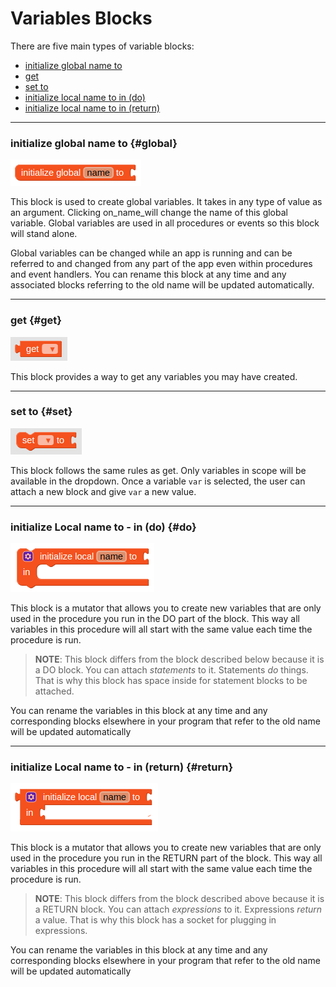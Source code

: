 # Variables Blocks

There are five main types of variable blocks:

* [initialize global name to](#global)
* [get](#get)
* [set to](#set)
* [initialize local name to in \(do\)](#do)
* [initialize local name to in \(return\)](#return)

---

### initialize global name to {#global}

![](/assets/variables/initializeglobal.png)

This block is used to create global variables. It takes in any type of value as an argument. Clicking on\_name\_will change the name of this global variable. Global variables are used in all procedures or events so this block will stand alone.

Global variables can be changed while an app is running and can be referred to and changed from any part of the app even within procedures and event handlers. You can rename this block at any time and any associated blocks referring to the old name will be updated automatically.

---

### get {#get}

![](/assets/variables/get.png)

This block provides a way to get any variables you may have created.

---

### set to {#set}

![](/assets/variables/set.png)

This block follows the same rules as get. Only variables in scope will be available in the dropdown. Once a variable `var` is selected, the user can attach a new block and give `var` a new value.

---

### initialize Local name to - in \(do\) {#do}

![](/assets/variables/initializelocaldo.png)

This block is a mutator that allows you to create new variables that are only used in the procedure you run in the DO part of the block. This way all variables in this procedure will all start with the same value each time the procedure is run.

> **NOTE**: This block differs from the block described below because it is a DO block. You can attach _statements_ to it. Statements _do_ things. That is why this block has space inside for statement blocks to be attached.

You can rename the variables in this block at any time and any corresponding blocks elsewhere in your program that refer to the old name will be updated automatically

---

### initialize Local name to - in \(return\) {#return}

![](/assets/variables/initializelocalreturn.png)

This block is a mutator that allows you to create new variables that are only used in the procedure you run in the RETURN part of the block. This way all variables in this procedure will all start with the same value each time the procedure is run.

> **NOTE**: This block differs from the block described above because it is a RETURN block. You can attach _expressions_ to it. Expressions _return_ a value. That is why this block has a socket for plugging in expressions.

You can rename the variables in this block at any time and any corresponding blocks elsewhere in your program that refer to the old name will be updated automatically

